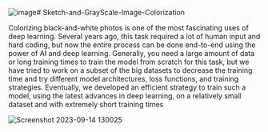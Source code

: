 ![image](https://github.com/ajaynirmal22/Sketch-and-GrayScale-Image-Colorization/assets/100990154/67c7ea53-10c9-464c-81b6-c69deeeb102a)# Sketch-and-GrayScale-Image-Colorization

Colorizing black-and-white photos is one of the most fascinating uses of deep learning. Several years
ago, this task required a lot of human input and hard coding, but now the entire process can be done
end-to-end using the power of AI and deep learning. Generally, you need a large amount of data or
long training times to train the model from scratch for this task, but we have tried to work on a subset
of the big datasets to decrease the training time and try different model architectures, loss functions,
and training strategies. Eventually, we developed an efficient strategy to train such a model, using the
latest advances in deep learning, on a relatively small dataset and with extremely short training times

![Screenshot 2023-09-14 130025](https://github.com/ajaynirmal22/Sketch-and-GrayScale-Image-Colorization/assets/100990154/a1c7c3bd-efd3-4336-8321-3f81d7cd173d)
